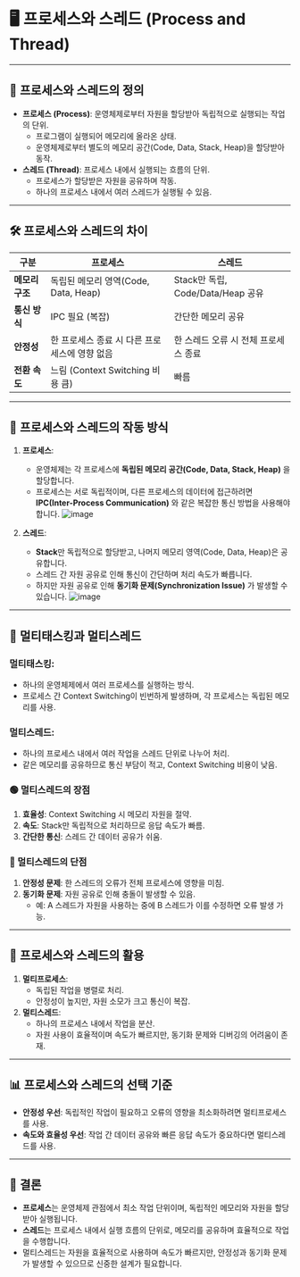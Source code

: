 # 🖥️ 프로세스와 스레드 (Process and Thread)

---

## 📘 프로세스와 스레드의 정의
- **프로세스 (Process)**: 운영체제로부터 자원을 할당받아 독립적으로 실행되는 작업의 단위.
  - 프로그램이 실행되어 메모리에 올라온 상태.
  - 운영체제로부터 별도의 메모리 공간(Code, Data, Stack, Heap)을 할당받아 동작.
- **스레드 (Thread)**: 프로세스 내에서 실행되는 흐름의 단위.
  - 프로세스가 할당받은 자원을 공유하며 작동.
  - 하나의 프로세스 내에서 여러 스레드가 실행될 수 있음.

---

## 🛠️ 프로세스와 스레드의 차이

| **구분**        | **프로세스**                           | **스레드**                             |
|-----------------|---------------------------------------|----------------------------------------|
| **메모리 구조** | 독립된 메모리 영역(Code, Data, Heap)   | Stack만 독립, Code/Data/Heap 공유       |
| **통신 방식**   | IPC 필요 (복잡)                       | 간단한 메모리 공유                     |
| **안정성**      | 한 프로세스 종료 시 다른 프로세스에 영향 없음 | 한 스레드 오류 시 전체 프로세스 종료    |
| **전환 속도**   | 느림 (Context Switching 비용 큼)       | 빠름                                   |

---

## 🔄 프로세스와 스레드의 작동 방식
1. **프로세스**:
   - 운영체제는 각 프로세스에 **독립된 메모리 공간(Code, Data, Stack, Heap)**
     을 할당합니다.
   - 프로세스는 서로 독립적이며, 다른 프로세스의 데이터에 접근하려면 **IPC(Inter-Process Communication)**
     와 같은 복잡한 통신 방법을 사용해야 합니다.
     ![image](https://github.com/user-attachments/assets/6760dac2-5afa-4db8-ab41-90804fea99d8)

2. **스레드**:
   - **Stack**만 독립적으로 할당받고, 나머지 메모리 영역(Code, Data, Heap)은 공유합니다.
   - 스레드 간 자원 공유로 인해 통신이 간단하며 처리 속도가 빠릅니다.
   - 하지만 자원 공유로 인해 **동기화 문제(Synchronization Issue)**
     가 발생할 수 있습니다.
     ![image](https://github.com/user-attachments/assets/1743952a-78e7-49f2-939c-dba4c41017ab)


---

## 🧩 멀티태스킹과 멀티스레드
### **멀티태스킹**:
- 하나의 운영체제에서 여러 프로세스를 실행하는 방식.
- 프로세스 간 Context Switching이 빈번하게 발생하며, 각 프로세스는 독립된 메모리를 사용.

### **멀티스레드**:
- 하나의 프로세스 내에서 여러 작업을 스레드 단위로 나누어 처리.
- 같은 메모리를 공유하므로 통신 부담이 적고, Context Switching 비용이 낮음.

### 🟢 멀티스레드의 장점
1. **효율성**: Context Switching 시 메모리 자원을 절약.
2. **속도**: Stack만 독립적으로 처리하므로 응답 속도가 빠름.
3. **간단한 통신**: 스레드 간 데이터 공유가 쉬움.

### 🔴 멀티스레드의 단점
1. **안정성 문제**: 한 스레드의 오류가 전체 프로세스에 영향을 미침.
2. **동기화 문제**: 자원 공유로 인해 충돌이 발생할 수 있음.
   - 예: A 스레드가 자원을 사용하는 중에 B 스레드가 이를 수정하면 오류 발생 가능.

---

## 📌 프로세스와 스레드의 활용
1. **멀티프로세스**:
   - 독립된 작업을 병렬로 처리.
   - 안정성이 높지만, 자원 소모가 크고 통신이 복잡.
2. **멀티스레드**:
   - 하나의 프로세스 내에서 작업을 분산.
   - 자원 사용이 효율적이며 속도가 빠르지만, 동기화 문제와 디버깅의 어려움이 존재.

---

## 📊 프로세스와 스레드의 선택 기준
- **안정성 우선**: 독립적인 작업이 필요하고 오류의 영향을 최소화하려면 멀티프로세스를 사용.
- **속도와 효율성 우선**: 작업 간 데이터 공유와 빠른 응답 속도가 중요하다면 멀티스레드를 사용.

---

## 📝 결론
- **프로세스**는 운영체제 관점에서 최소 작업 단위이며, 독립적인 메모리와 자원을 할당받아 실행됩니다.
- **스레드**는 프로세스 내에서 실행 흐름의 단위로, 메모리를 공유하며 효율적으로 작업을 수행합니다.
- 멀티스레드는 자원을 효율적으로 사용하며 속도가 빠르지만, 안정성과 동기화 문제가 발생할 수 있으므로 신중한 설계가 필요합니다.
